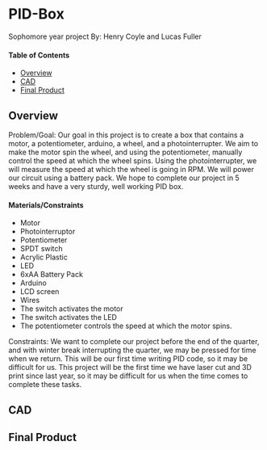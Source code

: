 # PID-Box
Sophomore year project
By: Henry Coyle and Lucas Fuller

#### Table of Contents


* [Overview](#Overview)
* [CAD](#CAD)
* [Final Product](#Final_Product)



## Overview

Problem/Goal:
Our goal in this project is to create a box that contains a motor, a potentiometer, arduino, a wheel, and a photointerrupter. We aim to make the motor spin the wheel, and using the potentiometer, manually control the speed at which the wheel spins. Using the photointerrupter, we will measure the speed at which the wheel is going in RPM. We will power our circuit using a battery pack. We hope to complete our project in 5 weeks and have a very sturdy, well working PID box. 

#### Materials/Constraints

* Motor
* Photointerruptor
* Potentiometer
* SPDT switch
* Acrylic Plastic
* LED
* 6xAA Battery Pack
* Arduino
* LCD screen
* Wires
* The switch activates the motor
* The switch activates the LED
* The potentiometer controls the speed at which the motor spins.

Constraints:
We want to complete our project before the end of the quarter, and with winter break interrupting the quarter, we may be pressed for time when we return. 
This will be our first time writing PID code, so it may be difficult for us.
This project will be the first time we have laser cut and 3D print since last year, so it may be difficult for us when the time comes to complete these tasks. 


## CAD

## Final Product



